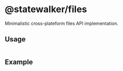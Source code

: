 
# @statewalker/files

Minimalistic cross-plateform files API implementation.

## Usage

```js


```

## Example

```js

```

